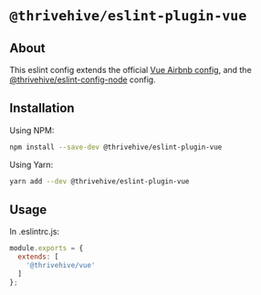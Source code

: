 # `@thrivehive/eslint-plugin-vue`

## About

This eslint config extends the official [Vue Airbnb config](https://github.com/vuejs/vue-cli/tree/dev/packages/@vue/eslint-config-airbnb#readme), and the [@thrivehive/eslint-config-node](../eslint-config-node) config.

## Installation

Using NPM:

```bash
npm install --save-dev @thrivehive/eslint-plugin-vue
```

Using Yarn:
```bash
yarn add --dev @thrivehive/eslint-plugin-vue
```

## Usage

In .eslintrc.js:

```js
module.exports = {
  extends: [
    '@thrivehive/vue'
  ]
};
```